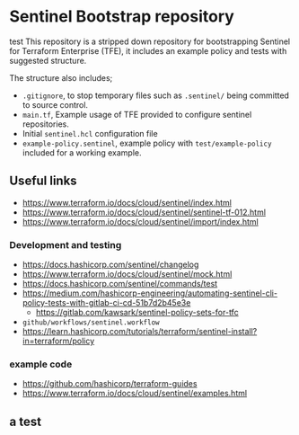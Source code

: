 # Sentinel Bootstrap repository

test
This repository is a stripped down repository for bootstrapping Sentinel for Terraform Enterprise (TFE), it includes an example policy and tests with suggested structure.

The structure also includes;

- `.gitignore`, to stop temporary files such as `.sentinel/` being committed to source control.
- `main.tf`, Example usage of TFE provided to configure sentinel repositories.
- Initial `sentinel.hcl` configuration file
- `example-policy.sentinel`, example policy with `test/example-policy` included for a working example.

## Useful links

- https://www.terraform.io/docs/cloud/sentinel/index.html
- https://www.terraform.io/docs/cloud/sentinel/sentinel-tf-012.html
- https://www.terraform.io/docs/cloud/sentinel/import/index.html


### Development and testing

- https://docs.hashicorp.com/sentinel/changelog
- https://www.terraform.io/docs/cloud/sentinel/mock.html
- https://docs.hashicorp.com/sentinel/commands/test
- https://medium.com/hashicorp-engineering/automating-sentinel-cli-policy-tests-with-gitlab-ci-cd-51b7d2b45e3e
  - https://gitlab.com/kawsark/sentinel-policy-sets-for-tfc
- `github/workflows/sentinel.workflow`
- https://learn.hashicorp.com/tutorials/terraform/sentinel-install?in=terraform/policy

### example code 

- https://github.com/hashicorp/terraform-guides
- https://www.terraform.io/docs/cloud/sentinel/examples.html

## a test
